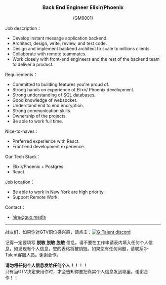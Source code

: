 <h3 align="center">Back End Engineer Elixir/Phoenix</h3>
<p align="center">(GM0001)</p>
  
Job description：

- Develop instant message application backend.
- Architect, design, write, review, and test code.
- Design and implement backend architect to scale to millions clients.
- Collaborate with remote teammates.
- Work closely with front-end engineers and the rest of the backend team to deliver a product.

Requirements：

- Committed to building features you're proud of.
- Strong hands on experience of Elixir/ Phoenix development.
- Strong understanding of SQL databases.
- Good knowledge of websocket.
- Understand end to end encryption.
- Strong communication skills.
- Ownership of the projects.
- Be able to work full time.

Nice-to-haves：

- Preferred experience with React.
- Front end development experience.

Our Tech Stack：
- Elixir/Phoenix + Postgres.
- React.

Job location：

- Be able to work in New York are high priority.
- Support Remote Work.

Contact：
- hire@guo.media
   
---
战友们，如果你对GTV职位感兴趣，请点击：<a href="https://discord.com/channels/722949830200000574/723334876027289601"><img src="https://img.shields.io/badge/discord-apply--for--job-green?logo=discord&style=for-the-badge" alt="G-Talent discord"></a>   
  
记得一定要填写 **脱敏** **脱敏** **脱敏** 信息。请不要在工作申请表内填入任何个人信息，如发现有个人信息，您的表格将被销毁。如果您有任何问题，请联系G-Talent客服人员。谢谢合作。
   
**请勿将任何个人信息发给任何个人！！！！**   
只有当GTV决定录用你时，才会告知你要把真实个人信息发到哪里。谢谢合作！！
